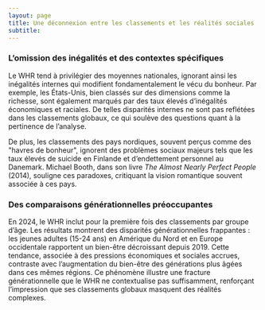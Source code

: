 ```yaml
---
layout: page
title: Une déconnexion entre les classements et les réalités sociales
subtitle:
---
```


### L’omission des inégalités et des contextes spécifiques  
Le WHR tend à privilégier des moyennes nationales, ignorant ainsi les inégalités internes qui modifient fondamentalement le vécu du bonheur. Par exemple, les États-Unis, bien classés sur des dimensions comme la richesse, sont également marqués par des taux élevés d’inégalités économiques et raciales. De telles disparités internes ne sont pas reflétées dans les classements globaux, ce qui soulève des questions quant à la pertinence de l’analyse.  

De plus, les classements des pays nordiques, souvent perçus comme des "havres de bonheur", ignorent des problèmes sociaux majeurs tels que les taux élevés de suicide en Finlande et d’endettement personnel au Danemark. Michael Booth, dans son livre *The Almost Nearly Perfect People* (2014), souligne ces paradoxes, critiquant la vision romantique souvent associée à ces pays.  

### Des comparaisons générationnelles préoccupantes  
En 2024, le WHR inclut pour la première fois des classements par groupe d’âge. Les résultats montrent des disparités générationnelles frappantes : les jeunes adultes (15-24 ans) en Amérique du Nord et en Europe occidentale rapportent un bien-être décroissant depuis 2019. Cette tendance, associée à des pressions économiques et sociales accrues, contraste avec l’augmentation du bien-être des générations plus âgées dans ces mêmes régions. Ce phénomène illustre une fracture générationnelle que le WHR ne contextualise pas suffisamment, renforçant l’impression que ses classements globaux masquent des réalités complexes.
